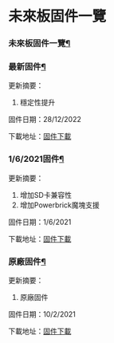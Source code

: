 # 未來板固件一覽

### 未來板固件一覽[¶](broken-reference)



### 最新固件[¶](broken-reference)

更新摘要：

1. 穩定性提升

固件日期：28/12/2022

下載地址：[固件下載](https://bit.ly/FutureBoardFW20221228)

### 1/6/2021固件[¶](broken-reference)

更新摘要：

1. 增加SD卡兼容性
2. 增加Powerbrick魔塊支援

固件日期：1/6/2021

下載地址：[固件下載](http://bit.ly/FutureBoardFW0601)

### 原廠固件[¶](broken-reference)

更新摘要：

1. 原廠固件

固件日期：10/2/2021

下載地址：[固件下載](http://bit.ly/FutureBoardFW0210)

